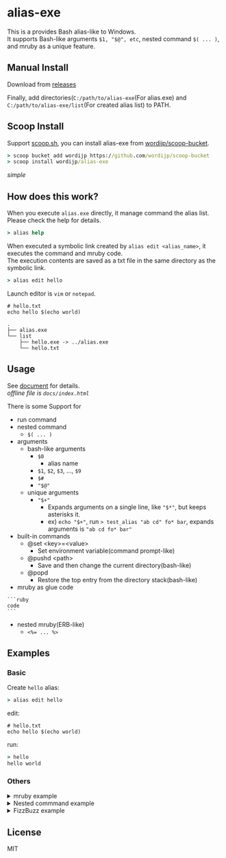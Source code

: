# alias-exe

This is a provides Bash alias-like to Windows.  
It supports Bash-like arguments `$1, "$@", etc`, nested command `$( ... )`, and mruby as a unique feature.

## Manual Install

Download from [releases](https://github.com/wordijp/alias-exe/releases)

Finally, add directories(`C:/path/to/alias-exe`(For alias.exe) and `C:/path/to/alias-exe/list`(For created alias list) to PATH.

## Scoop Install

Support [scoop.sh](https://scoop.sh/), you can install alias-exe from [wordijp/scoop-bucket](https://github.com/wordijp/scoop-bucket).

```cmd
> scoop bucket add wordijp https://github.com/wordijp/scoop-bucket
> scoop install wordijp/alias-exe
```

*simple*

## How does this work?

When you execute `alias.exe` directly, it manage command the alias list.  
Please check the help for details.

```cmd
> alias help
```

When executed a symbolic link created by `alias edit <alias_name>`, it executes the command and mruby code.  
The execution contents are saved as a txt file in the same directory as the symbolic link.

```cmd
> alias edit hello
```

Launch editor is `vim` or `notepad`.

```
# hello.txt
echo hello $(echo world)
```

```
.
├── alias.exe
└── list
    ├── hello.exe -> ../alias.exe
    └── hello.txt
```

## Usage

See [document](http://wordijp.github.io/alias-exe/) for details.  
*offline file is `docs/index.html`*

There is some Support for

- run command
- nested command
    - `$( ... )`
- arguments
	- bash-like arguments
	    - `$0`
			- alias name
	    - `$1`, `$2`, `$3`, ..., `$9`
	    - `$#`
	    - `"$@"`
	- unique arguments
	    - `"$+"`
	        - Expands arguments on a single line, like `"$*"`, but keeps asterisks it.
	        - ex) `echo "$+"`, run `> test_alias "ab cd" fo* bar`, expands arguments is `"ab cd fo* bar"`
- built-in commands
    - @set \<key\>=\<value\>
        - Set environment variable(command prompt-like)
    - @pushd \<path\>
        - Save and then change the current directory(bash-like)
    - @popd
        - Restore the top entry from the directory stack(bash-like)
- mruby as glue code
````
```ruby
code
```
````  

- nested mruby(ERB-like)
    - `<%= ... %>`

## Examples

### Basic

Create `hello` alias:

```cmd
> alias edit hello
```

edit:

```
# hello.txt
echo hello $(echo world)
```

run:

```cmd
> hello
hello world
```

### Others

<details>
<summary>mruby example</summary>

```cmd
> alias edit mruby-example
```
````
# mruby-example.txt
```ruby
puts 'from mruby'
def say
  "hello world"
end

ary = [1, 'mruby array', 2, 'to', 'cmd', 3.14]
```

echo <%= say %>
echo <%= ary.to_cmd %>
````

```cmd
> mruby-example
from mruby
"hello world"
1 "mruby array" 2 to cmd 3.14
```

</details>

<details>
<summary>Nested commmand example</summary>

```cmd
> alias edit nested-command-example
```

````
# nested-command-example.txt
```ruby
underscore = "_"
hello_world = "success!"
```

# $1: hello, $2: world
# need sed command installed, for example, msys2
echo <%= $(echo $(echo $1)<%= underscore %>XXX | sed 's/XXX/$(echo $2)/g') %>
````

```cmd
> nested-command-example hello world
success!
```

</details>

<details>
<summary>FizzBuzz example</summary>

*Implement it in a weird way :)*


```cmd
> alias edit rng
```

````
# rng.txt
```ruby
for i in $1..$2 do
  puts i
end
```
````

```cmd
> alias edit fizzbuzz
```

````
# fizzbuzz.txt
```ruby
while s = STDIN.gets
  n = s.to_i
  if n > 0 && n % 15 == 0
    puts "FizzBuzz"
  else
    puts s.chomp
  end
end
```
````

```cmd
> alias edit fizz
```

````
# fizz.txt
```ruby
while s = STDIN.gets
  n = s.to_i
  if n > 0 && n % 3 == 0
    puts "Fizz"
  else
    puts s.chomp
  end
end
```
````

```cmd
> alias edit buzz
```

````
# buzz.txt
```ruby
while s = STDIN.gets
  n = s.to_i
  if n > 0 && n % 5 == 0
    puts "Buzz"
  else
    puts s.chomp
  end
end
```
````

Finally, run

```cmd
> rng 1 100 | fizzbuzz | fizz | buzz
1
2
Fizz
4
Buzz
Fizz
...
97
98
Fizz
Buzz
```

</details>

## License

MIT
